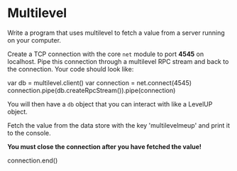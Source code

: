 # Multilevel

Write a program that uses multilevel to fetch a value from a server
running on your computer.

Create a TCP connection with the core `net` module to port **4545**
on localhost. Pipe this connection through a multilevel RPC stream and
back to the connection. Your code should look like:

  var db = multilevel.client()
  var connection = net.connect(4545)
  connection.pipe(db.createRpcStream()).pipe(connection)

You will then have a `db` object that you can interact with like a
LevelUP object.

Fetch the value from the data store with the key 'multilevelmeup'
and print it to the console.

**You must close the connection after you have fetched the value!**

  connection.end()
